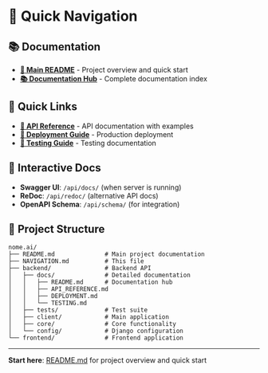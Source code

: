 # 🧭 Quick Navigation

## 📚 Documentation
- **[📖 Main README](README.md)** - Project overview and quick start
- **[📚 Documentation Hub](backend/docs/README.md)** - Complete documentation index

## 🔗 Quick Links
- **[🔗 API Reference](backend/docs/API_REFERENCE.md)** - API documentation with examples
- **[🚀 Deployment Guide](backend/docs/DEPLOYMENT.md)** - Production deployment
- **[🧪 Testing Guide](backend/docs/TESTING.md)** - Testing documentation

## 🚀 Interactive Docs
- **Swagger UI**: `/api/docs/` (when server is running)
- **ReDoc**: `/api/redoc/` (alternative API docs)
- **OpenAPI Schema**: `/api/schema/` (for integration)

## 📁 Project Structure
```
nome.ai/
├── README.md              # Main project documentation
├── NAVIGATION.md          # This file
├── backend/               # Backend API
│   ├── docs/              # Detailed documentation
│   │   ├── README.md      # Documentation hub
│   │   ├── API_REFERENCE.md
│   │   ├── DEPLOYMENT.md
│   │   └── TESTING.md
│   ├── tests/             # Test suite
│   ├── client/            # Main application
│   ├── core/              # Core functionality
│   └── config/            # Django configuration
└── frontend/              # Frontend application
```

---
**Start here**: [README.md](README.md) for project overview and quick start
